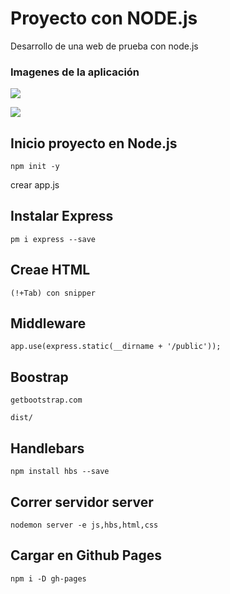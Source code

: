 # Proyecto con NODE.js

Desarrollo de una web de prueba con node.js

### Imagenes de la aplicación

![](images/1.png)

![](images/2.png)


## Inicio proyecto en Node.js

```
npm init -y
```

crear app.js


## Instalar Express

```
pm i express --save
```

## Creae HTML
``` 
(!+Tab) con snipper
``` 

## Middleware
``` 
app.use(express.static(__dirname + '/public'));
``` 

## Boostrap

``` 
getbootstrap.com

dist/
``` 

## Handlebars

```
npm install hbs --save
```

## Correr servidor server

```
nodemon server -e js,hbs,html,css
```

## Cargar en Github Pages
```
npm i -D gh-pages
```